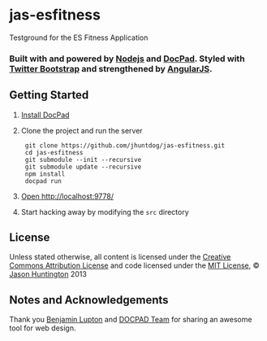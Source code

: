 jas-esfitness
==============

Testground for the ES Fitness Application

### Built with and powered by [Nodejs](http://nodejs.org/) and [DocPad](https://github.com/bevry/docpad). Styled with [Twitter Bootstrap](http://twitter.github.com/bootstrap/) and strengthened by [AngularJS](http://angularjs.org/).


## Getting Started

1. [Install DocPad](https://github.com/bevry/docpad)

1. Clone the project and run the server

        git clone https://github.com/jhuntdog/jas-esfitness.git
        cd jas-esfitness
        git submodule --init --recursive
        git submodule update --recursive
        npm install
        docpad run

1. [Open http://localhost:9778/](http://localhost:9778/)

1. Start hacking away by modifying the `src` directory


## License

Unless stated otherwise, all content is licensed under the [Creative Commons Attribution License](http://creativecommons.org/licenses/by/3.0/) and code licensed under the [MIT License](http://creativecommons.org/licenses/MIT/), © [Jason Huntington](http://jhuntington.com) 2013

## Notes and Acknowledgements

Thank you [Benjamin Lupton](http://balupton.com/) and [DOCPAD Team](http://docpad.org) for sharing an awesome tool for web design.
